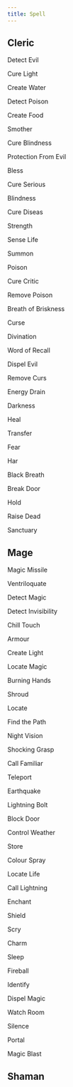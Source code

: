 ```yaml
---
title: Spell
---
```


## Cleric

Detect Evil

Cure Light

Create Water

Detect Poison

Create Food

Smother

Cure Blindness

Protection From Evil

Bless

Cure Serious

Blindness

Cure Diseas

Strength

Sense Life

Summon

Poison

Cure Critic

Remove Poison

Breath of Briskness

Curse

Divination

Word of Recall

Dispel Evil

Remove Curs

Energy Drain

Darkness

Heal

Transfer

Fear

Har

Black Breath

Break Door

Hold

Raise Dead

Sanctuary

## Mage

Magic Missile

Ventriloquate

Detect Magic

Detect Invisibility

Chill Touch

Armour

Create Light

Locate Magic

Burning Hands

Shroud

Locate

Find the Path

Night Vision

Shocking Grasp

Call Familiar

Teleport

Earthquake

Lightning Bolt

Block Door

Control Weather

Store

Colour Spray

Locate Life

Call Lightning

Enchant

Shield

Scry

Charm

Sleep

Fireball

Identify

Dispel Magic

Watch Room

Silence

Portal

Magic Blast

## Shaman